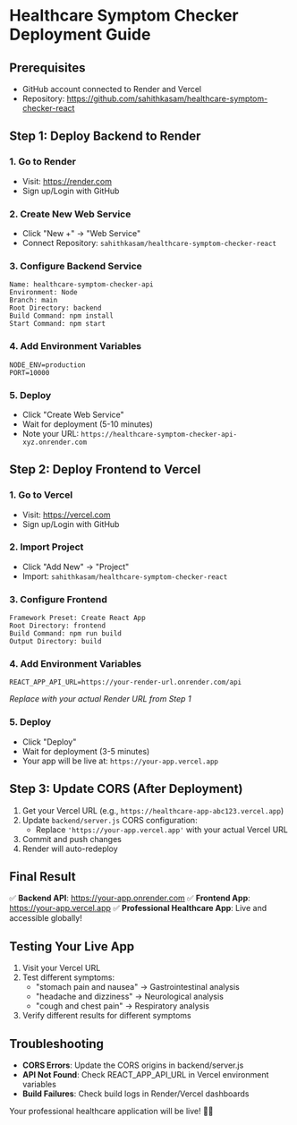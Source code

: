 # Healthcare Symptom Checker Deployment Guide

## Prerequisites
- GitHub account connected to Render and Vercel
- Repository: https://github.com/sahithkasam/healthcare-symptom-checker-react

## Step 1: Deploy Backend to Render

### 1. Go to Render
- Visit: https://render.com
- Sign up/Login with GitHub

### 2. Create New Web Service
- Click "New +" → "Web Service"
- Connect Repository: `sahithkasam/healthcare-symptom-checker-react`

### 3. Configure Backend Service
```
Name: healthcare-symptom-checker-api
Environment: Node
Branch: main
Root Directory: backend
Build Command: npm install
Start Command: npm start
```

### 4. Add Environment Variables
```
NODE_ENV=production
PORT=10000
```

### 5. Deploy
- Click "Create Web Service"
- Wait for deployment (5-10 minutes)
- Note your URL: `https://healthcare-symptom-checker-api-xyz.onrender.com`

## Step 2: Deploy Frontend to Vercel

### 1. Go to Vercel
- Visit: https://vercel.com
- Sign up/Login with GitHub

### 2. Import Project
- Click "Add New" → "Project"
- Import: `sahithkasam/healthcare-symptom-checker-react`

### 3. Configure Frontend
```
Framework Preset: Create React App
Root Directory: frontend
Build Command: npm run build
Output Directory: build
```

### 4. Add Environment Variables
```
REACT_APP_API_URL=https://your-render-url.onrender.com/api
```
*Replace with your actual Render URL from Step 1*

### 5. Deploy
- Click "Deploy"
- Wait for deployment (3-5 minutes)
- Your app will be live at: `https://your-app.vercel.app`

## Step 3: Update CORS (After Deployment)

1. Get your Vercel URL (e.g., `https://healthcare-app-abc123.vercel.app`)
2. Update `backend/server.js` CORS configuration:
   - Replace `'https://your-app.vercel.app'` with your actual Vercel URL
3. Commit and push changes
4. Render will auto-redeploy

##  Final Result

✅ **Backend API**: https://your-app.onrender.com
✅ **Frontend App**: https://your-app.vercel.app
✅ **Professional Healthcare App**: Live and accessible globally!

## Testing Your Live App

1. Visit your Vercel URL
2. Test different symptoms:
   - "stomach pain and nausea" → Gastrointestinal analysis
   - "headache and dizziness" → Neurological analysis
   - "cough and chest pain" → Respiratory analysis
3. Verify different results for different symptoms

## Troubleshooting

- **CORS Errors**: Update the CORS origins in backend/server.js
- **API Not Found**: Check REACT_APP_API_URL in Vercel environment variables
- **Build Failures**: Check build logs in Render/Vercel dashboards

Your professional healthcare application will be live! 🏥✨
